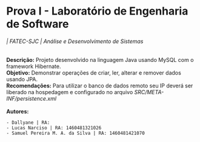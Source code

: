 Prova I - Laboratório de Engenharia de Software
============
###### | FATEC-SJC | Análise e Desenvolvimento de Sistemas  
**Descrição:** Projeto desenvolvido na linguagem Java usando MySQL com o framework Hibernate.<br />
**Objetivo:** Demonstrar operações de criar, ler, alterar e remover dados usando JPA.<br /> 
**Recomendações:** Para utilizar o banco de dados remoto seu IP deverá ser liberado na hospedagem e configurado no arquivo *SRC/META-INF/persistence.xml*  <br /><br />
**Autores:**

	- Dallyane | RA:
	- Lucas Narciso | RA: 1460481321026
	- Samuel Pereira M. A. da Silva | RA: 1460481421070

